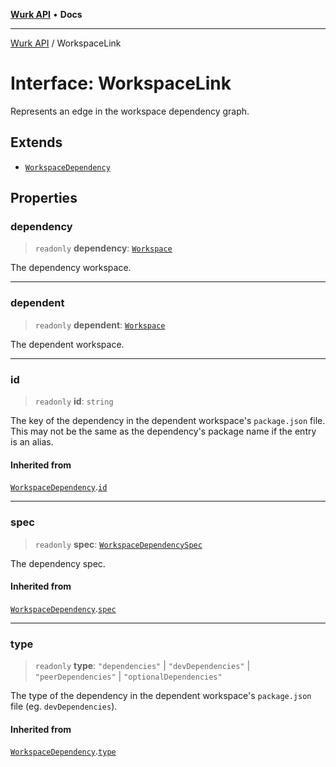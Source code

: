 [**Wurk API**](../README.md) • **Docs**

***

[Wurk API](../README.md) / WorkspaceLink

# Interface: WorkspaceLink

Represents an edge in the workspace dependency graph.

## Extends

- [`WorkspaceDependency`](WorkspaceDependency.md)

## Properties

### dependency

> `readonly` **dependency**: [`Workspace`](../classes/Workspace.md)

The dependency workspace.

***

### dependent

> `readonly` **dependent**: [`Workspace`](../classes/Workspace.md)

The dependent workspace.

***

### id

> `readonly` **id**: `string`

The key of the dependency in the dependent workspace's `package.json`
file. This may not be the same as the dependency's package name if the
entry is an alias.

#### Inherited from

[`WorkspaceDependency`](WorkspaceDependency.md).[`id`](WorkspaceDependency.md#id)

***

### spec

> `readonly` **spec**: [`WorkspaceDependencySpec`](../type-aliases/WorkspaceDependencySpec.md)

The dependency spec.

#### Inherited from

[`WorkspaceDependency`](WorkspaceDependency.md).[`spec`](WorkspaceDependency.md#spec)

***

### type

> `readonly` **type**: `"dependencies"` \| `"devDependencies"` \| `"peerDependencies"` \| `"optionalDependencies"`

The type of the dependency in the dependent workspace's `package.json`
file (eg. `devDependencies`).

#### Inherited from

[`WorkspaceDependency`](WorkspaceDependency.md).[`type`](WorkspaceDependency.md#type)
